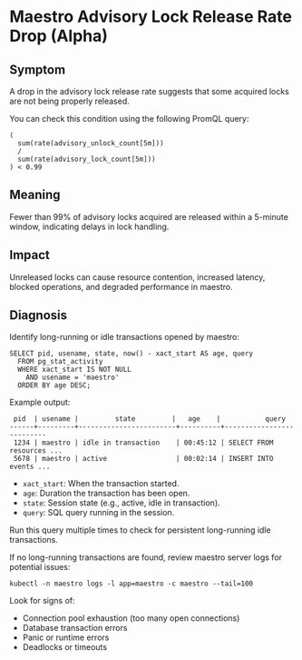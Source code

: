 # Maestro Advisory Lock Release Rate Drop (Alpha)

## Symptom

A drop in the advisory lock release rate suggests that some acquired locks are not being properly released.

You can check this condition using the following PromQL query:

```promql
(
  sum(rate(advisory_unlock_count[5m]))
  /
  sum(rate(advisory_lock_count[5m]))
) < 0.99
```

## Meaning

Fewer than 99% of advisory locks acquired are released within a 5-minute window, indicating delays in lock handling.

## Impact

Unreleased locks can cause resource contention, increased latency, blocked operations, and degraded performance in maestro.

## Diagnosis

Identify long-running or idle transactions opened by maestro:

```psql
SELECT pid, usename, state, now() - xact_start AS age, query
  FROM pg_stat_activity
  WHERE xact_start IS NOT NULL
    AND usename = 'maestro'
  ORDER BY age DESC;
```

Example output:

```psql
 pid  | usename |         state         |   age    |           query
------+---------+------------------------+----------+--------------------------
 1234 | maestro | idle in transaction    | 00:45:12 | SELECT FROM resources ...
 5678 | maestro | active                 | 00:02:14 | INSERT INTO events ...
```

- `xact_start`: When the transaction started.
- `age`: Duration the transaction has been open.
- `state`: Session state (e.g., active, idle in transaction).
- `query`: SQL query running in the session.

Run this query multiple times to check for persistent long-running idle transactions.

If no long-running transactions are found, review maestro server logs for potential issues:

```shell
kubectl -n maestro logs -l app=maestro -c maestro --tail=100
```

Look for signs of:

- Connection pool exhaustion (too many open connections)
- Database transaction errors
- Panic or runtime errors
- Deadlocks or timeouts
